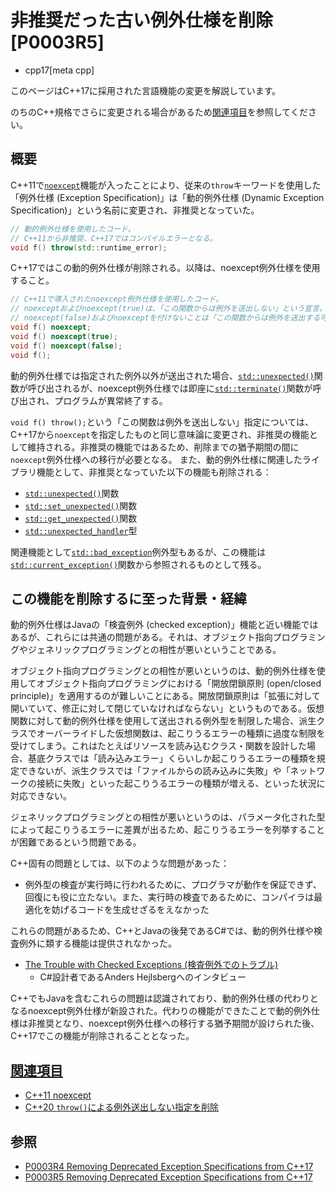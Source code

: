 # 非推奨だった古い例外仕様を削除 [P0003R5]
* cpp17[meta cpp]

<!-- start lang caution -->

このページはC++17に採用された言語機能の変更を解説しています。

のちのC++規格でさらに変更される場合があるため[関連項目](#relative-page)を参照してください。

<!-- last lang caution -->

## 概要
C++11で[`noexcept`](/lang/cpp11/noexcept.md)機能が入ったことにより、従来の`throw`キーワードを使用した「例外仕様 (Exception Specification)」は「動的例外仕様 (Dynamic Exception Specification)」という名前に変更され、非推奨となっていた。

```cpp
// 動的例外仕様を使用したコード。
// C++11から非推奨、C++17ではコンパイルエラーとなる。
void f() throw(std::runtime_error);
```

C++17ではこの動的例外仕様が削除される。以降は、noexcept例外仕様を使用すること。

```cpp
// C++11で導入されたnoexcept例外仕様を使用したコード。
// noexceptおよびnoexcept(true)は、「この関数からは例外を送出しない」という宣言。
// noexcept(false)およびnoexceptを付けないことは「この関数からは例外を送出する可能性がある」という宣言。
void f() noexcept;
void f() noexcept(true);
void f() noexcept(false);
void f();
```

動的例外仕様では指定された例外以外が送出された場合、[`std::unexpected()`](/reference/exception/unexpected.md)関数が呼び出されるが、noexcept例外仕様では即座に[`std::terminate()`](/reference/exception/terminate.md)関数が呼び出され、プログラムが異常終了する。

`void f() throw();`という「この関数は例外を送出しない」指定については、C++17から`noexcept`を指定したものと同じ意味論に変更され、非推奨の機能として維持される。非推奨の機能ではあるため、削除までの猶予期間の間に`noexcept`例外仕様への移行が必要となる。
また、動的例外仕様に関連したライブラリ機能として、非推奨となっていた以下の機能も削除される：

- [`std::unexpected()`](/reference/exception/unexpected.md)関数
- [`std::set_unexpected()`](/reference/exception/set_unexpected.md)関数
- [`std::get_unexpected()`](/reference/exception/get_unexpected.md)関数
- [`std::unexpected_handler`](/reference/exception/set_unexpected.md)型

関連機能として[`std::bad_exception`](/reference/exception/bad_exception.md)例外型もあるが、この機能は[`std::current_exception()`](/reference/exception/current_exception.md)関数から参照されるものとして残る。


## この機能を削除するに至った背景・経緯
動的例外仕様はJavaの「検査例外 (checked exception)」機能と近い機能ではあるが、これらには共通の問題がある。それは、オブジェクト指向プログラミングやジェネリックプログラミングとの相性が悪いということである。

オブジェクト指向プログラミングとの相性が悪いというのは、動的例外仕様を使用してオブジェクト指向プログラミングにおける「開放閉鎖原則 (open/closed principle)」を適用するのが難しいことにある。開放閉鎖原則は「拡張に対して開いていて、修正に対して閉じていなければならない」というものである。仮想関数に対して動的例外仕様を使用して送出される例外型を制限した場合、派生クラスでオーバーライドした仮想関数は、起こりうるエラーの種類に過度な制限を受けてしまう。これはたとえばリソースを読み込むクラス・関数を設計した場合、基底クラスでは「読み込みエラー」くらいしか起こりうるエラーの種類を規定できないが、派生クラスでは「ファイルからの読み込みに失敗」や「ネットワークの接続に失敗」といった起こりうるエラーの種類が増える、といった状況に対応できない。

ジェネリックプログラミングとの相性が悪いというのは、パラメータ化された型によって起こりうるエラーに差異が出るため、起こりうるエラーを列挙することが困難であるという問題である。

C++固有の問題としては、以下のような問題があった：

- 例外型の検査が実行時に行われるために、プログラマが動作を保証できず、回復にも役に立たない。また、実行時の検査であるために、コンパイラは最適化を妨げるコードを生成せざるをえなかった

これらの問題があるため、C++とJavaの後発であるC#では、動的例外仕様や検査例外に類する機能は提供されなかった。

- [The Trouble with Checked Exceptions (検査例外でのトラブル)](http://www.artima.com/intv/handcuffsP.html)
    - C#設計者であるAnders Hejlsbergへのインタビュー

C++でもJavaを含むこれらの問題は認識されており、動的例外仕様の代わりとなるnoexcept例外仕様が新設された。代わりの機能ができたことで動的例外仕様は非推奨となり、noexcept例外仕様への移行する猶予期間が設けられた後、C++17でこの機能が削除されることとなった。


## <a id="relative-page" href="#relative-page">関連項目</a>
- [C++11 noexcept](/lang/cpp11/noexcept.md)
- [C++20 `throw()`による例外送出しない指定を削除](/lang/cpp20/remove_deprecated_nothrow_exception_specification.md)


## 参照
- [P0003R4 Removing Deprecated Exception Specifications from C++17](http://www.open-std.org/jtc1/sc22/wg21/docs/papers/2016/p0003r4.html)
- [P0003R5 Removing Deprecated Exception Specifications from C++17](http://www.open-std.org/jtc1/sc22/wg21/docs/papers/2016/p0003r5.html)
